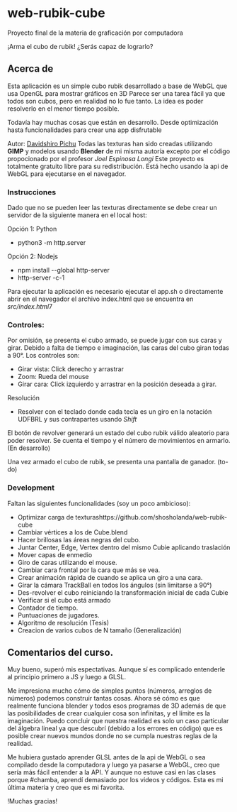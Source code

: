 # web-rubik-cube
Proyecto final de la materia de graficación por computadora

¡Arma el cubo de rubik! ¿Serás capaz de lograrlo?

## Acerca de
Esta aplicación es un simple cubo rubik desarrollado a base de WebGL que usa OpenGL para mostrar gráficos en 3D
Parece ser una tarea fácil ya que todos son cubos, pero en realidad no lo fue tanto.
La idea es poder resolverlo en el menor tiempo posible. 

Todavía hay muchas cosas que están en desarrollo. Desde optimización hasta funcionalidades para crear una app disfrutable

Autor: [Davidshiro Pichu](https://github.com/shosholanda)
Todas las texturas han sido creadas utilizando **GIMP** y modelos usando **Blender** de mi misma autoría excepto por el código propocionado por el profesor *Joel Espinosa Longi*
Este proyecto es totalmente gratuito libre para su redistribución.
Está hecho usando la api de WebGL para ejecutarse en el navegador.


### Instrucciones
Dado que no se pueden leer las texturas directamente se debe crear un servidor de la siguiente manera en el local host:

Opción 1: Python
- python3 -m http.server

Opción 2: Nodejs
- npm install --global http-server
- http-server -c-1

Para ejecutar la aplicación es necesario ejecutar el app.sh o directamente abrir en el navegador el archivo index.html
que se encuentra en *src/index.html*7

### Controles:
Por omisión, se presenta el cubo armado, se puede jugar con sus caras y girar.
Debido a falta de tiempo e imaginación, las caras del cubo giran todas a 90°. Los controles son:

- Girar vista: Click derecho y arrastrar
- Zoom: Rueda del mouse
- Girar cara: Click izquierdo y arrastrar en la posición deseada a girar.


Resolución
- Resolver con el teclado donde cada tecla es un giro en la notación UDFBRL y sus contrapartes usando *Shift*

El botón de revolver generará un estado del cubo rubik válido aleatorio para poder resolver. 
Se cuenta el tiempo y el número de movimientos en armarlo. (En desarrollo)

Una vez armado el cubo de rubik, se presenta una pantalla de ganador. (to-do)

### Development
Faltan las siguientes funcionalidades (soy un poco ambicioso):

- Optimizar carga de texturashttps://github.com/shosholanda/web-rubik-cube
- Cambiar vértices a los de Cube.blend
- Hacer brillosas las áreas negras del cubo.
- Juntar Center, Edge, Vertex dentro del mismo Cubie aplicando traslación
- Mover capas de enmedio
- Giro de caras utilizando el mouse.
- Cambiar cara frontal por la cara que más se vea.
- Crear animación rápida de cuando se aplica un giro a una cara. 
- Girar la cámara TrackBall en todos los ángulos (sin limitarse a 90°)
- Des-revolver el cubo reiniciando la transformación inicial de cada Cubie
- Verificar si el cubo está armado
- Contador de tiempo.
- Puntuaciones de jugadores.
- Algoritmo de resolución (Tesis)
- Creacion de varios cubos de N tamaño (Generalización)

## Comentarios del curso.

Muy bueno, superó mis espectativas. Aunque sí es complicado entenderle al principio primero a JS y luego a GLSL. 

Me impresiona mucho cómo de simples puntos (números, arreglos de números) podemos construir tantas cosas. Ahora sé cómo es que realmente funciona blender y todos esos programas de 3D además de que las posibilidades de crear cualquier cosa son infinitas, y el límite es la imaginación. Puedo concluir que nuestra realidad es solo un caso particular del álgebra lineal ya que descubrí (debido a los errores en código) que es posible crear nuevos mundos donde no se cumpla nuestras reglas de la realidad.

Me hubiera gustado aprender GLSL antes de la api de WebGL o sea compilado desde la computadora y luego ya pasarse a WebGL, creo que sería más fácil entender a la API. Y aunque no estuve casi en las clases porque #chamba, aprendí demasiado por los videos y códigos. Esta es mi última materia y creo que es mi favorita. 


!Muchas gracias!